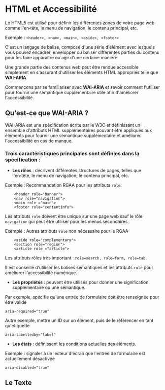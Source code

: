 # HTML et Accessibilité
Le HTML5 est utilisé pour définir les différentes zones de votre page web comme l'en‑tête, le menu de navigation, le contenu principal, etc. 

Exemple : ```<header>, <nav>, <main>, <aside>, <footer>```

C'est un langage de balise, composé d'une série d'élément avec lesquels vous pouvez encadrer, envelopper ou baliser différentes parties du contenu pour les faire apparaître ou agir d'une certaine manière. 

Une grande partie des contenus web peut être rendue accessible simplement en s'assurant d'utiliser les éléments HTML appropriés telle que **WAI-ARIA**.

Commençons par se familiariser avec **WAI-ARIA** et savoir comment l'utiliser pour fournir une sémantique supplémentaire utile afin d'améliorer l'accessibilité.

##  Qu'est-ce que WAI-ARIA ?
WAI-ARIA est une spécification écrite par le W3C et définissant un ensemble d'attributs HTML supplémentaires pouvant être appliqués aux éléments pour fournir une sémantique supplémentaire et améliorer l'accessibilité en cas de manque.

### Trois caractéristiques principales sont définies dans la spécification :

- **Les rôles** : décrivent différentes structures de pages, telles que l'en‑tête, le menu de navigation, le contenu principal, etc.

Exemple : Recommandation RGAA pour les attributs ```role```:
```
    <header role="banner">
    <nav role="navigation">
    <main role ="main">
    <footer role="contentinfo"> 
```
Les attributs ```role``` doivent être unique sur une page web sauf le rôle ```navigation``` qui peut être utiliser pour les menus secondaires.

Exemple : Autres attributs ```role``` non nécessaire pour le RGAA
```
    <aside role="complementary">
    <section role="region">
    <article role ="article">
```
Les attributs rôles très important : ```role=search, role=form, role=tab```.

Il est conseillé d'utiliser les balises sémantiques et les attributs ```role``` pour améliorer l'accessibilité numérique.

- **Les propriétés** : peuvent être utilisés pour donner une signification supplémentaire ou une sémantique. 

Par exemple, spécifie qu'une entrée de formulaire doit être renseignée pour être valide

```aria-required="true"```

Autre exemple, mettre un ID sur un élément, puis de le référencer en tant qu'étiquette

```aria-labelledby="label"``` 

- **Les états** : définissent les conditions actuelles des éléments.

Exemple : signaler à un lecteur d'écran que l'entrée de formulaire est actuellement désactivée

```aria-disabled="true"```

## Le Texte

